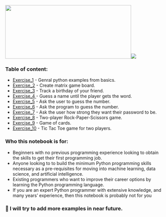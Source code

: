 
<img 
src = "https://cdn.clipart.email/75b18e140c5c4db346a3adcc12f06aa5_python-logo-png-transparent-python-logopng-images-pluspng_1024-500.png" width = "400" height ="170"/><img src = "https://github.com/abhisheknaiidu/abhisheknaiidu/raw/master/code.gif?raw=true"/>



### Table of content:
- [Exercise_1](https://github.com/SarangDeshmukh7/Python-for-Beginners/blob/master/Exercise_1.ipynb) - Genral python examples from basics.
- [Exercise_2](https://github.com/SarangDeshmukh7/Python-for-Beginners/blob/master/Exercise_2.py) - Create matrix game board.
- [Exercise_3](https://github.com/SarangDeshmukh7/Python-for-Beginners/blob/master/Exercise_3.py) - Track a birthday of your friend.
- [Exercise_4 ](https://github.com/SarangDeshmukh7/Python-for-Beginners/blob/master/Exercise_4.py) - Guess a name until the player gets the word.
- [Exercise_5](https://github.com/SarangDeshmukh7/Python-for-Beginners/blob/master/Exercise_5.py) - Ask the user to guess the
number.
- [Exercise_6](https://github.com/SarangDeshmukh7/Python-for-Beginners/blob/master/Exercise_6.py) - Ask the program to guess the
number.
- [Exercise_7](https://github.com/SarangDeshmukh7/Python-for-Beginners/blob/master/Exercise_7.py) - Ask the user how strong they want their password to be.
- [Exercise_8](https://github.com/SarangDeshmukh7/Python-for-Beginners/blob/master/Exercise_8.py) - Two-player Rock-Paper-Scissors game.
- [Exercise_9](https://github.com/SarangDeshmukh7/Python-for-Beginners/blob/master/Exercise_9.py) - Game of  cards.
- [Exercise_10](https://github.com/SarangDeshmukh7/Python-for-Beginners/blob/master/Exercise_10.py) - Tic Tac Toe game for two players.

### Who this notebook is for:
- Beginners with no previous programming experience looking to obtain the skills to get their first programming job.
- Anyone looking to to build the minimum Python programming skills necessary as a pre-requisites for moving into machine learning, data science, and artificial intelligence.
- Existing programmers who want to improve their career options by learning the Python programming language.
- If you are an expert Python programmer with extensive knowledge, and many years’ experience, then this notebook is probably not for you

### 🔭 I will try to add more examples in near future. 
